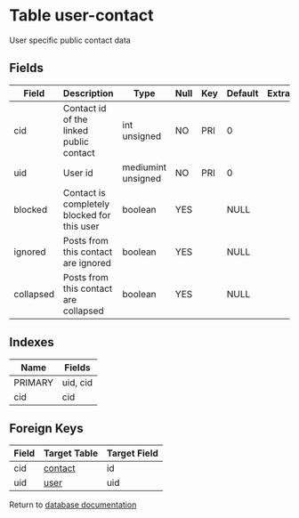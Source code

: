Table user-contact
===========

User specific public contact data

Fields
------

| Field     | Description                                 | Type               | Null | Key | Default | Extra |
| --------- | ------------------------------------------- | ------------------ | ---- | --- | ------- | ----- |
| cid       | Contact id of the linked public contact     | int unsigned       | NO   | PRI | 0       |       |
| uid       | User id                                     | mediumint unsigned | NO   | PRI | 0       |       |
| blocked   | Contact is completely blocked for this user | boolean            | YES  |     | NULL    |       |
| ignored   | Posts from this contact are ignored         | boolean            | YES  |     | NULL    |       |
| collapsed | Posts from this contact are collapsed       | boolean            | YES  |     | NULL    |       |

Indexes
------------

| Name | Fields |
|------|---------|
| PRIMARY | uid, cid |
| cid | cid |

Foreign Keys
------------

| Field | Target Table | Target Field |
|-------|--------------|--------------|
| cid | [contact](help/database/db_contact) | id |
| uid | [user](help/database/db_user) | uid |

Return to [database documentation](help/database)
